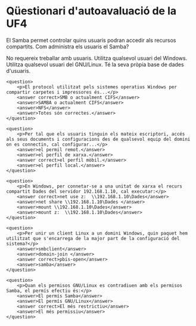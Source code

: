 # Qüestionari d'autoavaluació de la UF4

<quiz name="">
    <question>
        <p>El Samba permet controlar quins usuaris podran accedir als recursos compartits. Com administra els usuaris el Samba?</p>
        <answer>No requereix treballar amb usuaris.</answer>
        <answer>Utilitza qualsevol usuari del Windows.</answer>
        <answer>Utilitza qualsevol usuari del GNU/Linux.</answer>
        <answer correct>Té la seva pròpia base de dades d'usuaris.</answer>
    </question>
    
    <question>
        <p>El protocol utilitzat pels sistemes operatius Windows per compartir carpetes i impressores és...</p>
        <answer correct>SMB o actualment CIFS</answer>
        <answer>SAMBA o actualment CIFS</answer>
        <answer>NFS</answer>
        <answer>Totes són correctes.</answer>
    </question>

    <question>
        <p>Per tal que els usuaris tinguin els mateix escriptori, accés als seus documents i configuracions des de qualsevol equip del domini on es connectin, cal configurar...</p>
        <answer>el permil remot.</answer>
        <answer>el perfil de xarxa.</answer>
        <answer correct>el perfil mòbil.</answer>
        <answer>el perfil local.</answer>
    </question>
    
    <question>
        <p>En Windows, per connetar-se a una unitat de xarxa el recurs compartit Dades del servidor 192.168.1.10, cal executar:</p>
        <answer correct>net use z:  \\192.168.1.10\Dades</answer>
        <answer>net share \\192.168.1.10\Dades </answer>
        <answer>mount \\192.168.1.10\Dades</answer>
        <answer>mount z:  \\192.168.1.10\Dades</answer>
    </question>
    
    <question>
        <p>Per unir un client Linux a un domini Windows, quin paquet hem utilitzat que s'encarrega de la major part de la configuració del sistema?</p>
        <answer>smbclient</answer>
        <answer>domain-join </answer>
        <answer correct>pbis-open</answer>
        <answer>samba</answer>
    </question>  
    
    <question>
        <p>Quan els permisos GNU/Linux es contradiuen amb els permisos Samba, el permís efectiu és:</p>
        <answer>El permís Samba</answer>
        <answer>El permís GNU/Linux</answer>
        <answer correct>El més restrictiu</answer>
        <answer>El més permissiu</answer>
    </question>
</quiz>